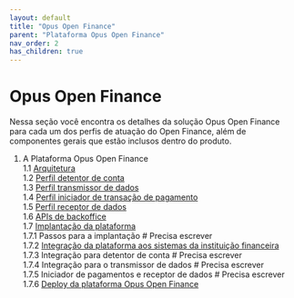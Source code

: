 ```yaml
---
layout: default
title: "Opus Open Finance"
parent: "Plataforma Opus Open Finance"
nav_order: 2
has_children: true
---
```


# Opus Open Finance

Nessa seção você encontra os detalhes da solução Opus Open Finance para cada um dos perfis de atuação do Open Finance, além de componentes gerais que estão inclusos dentro do produto.

1. A Plataforma Opus Open Finance  
  1.1 [Arquitetura][Arquitetura Opus Open Finance]  
  1.2 [Perfil detentor de conta][Detentor de conta]  
  1.3 [Perfil transmissor de dados][Transmissor de dados]  
  1.4 [Perfil iniciador de transação de pagamento][Iniciador de Pagamento]  
  1.5 [Perfil receptor de dados][Receptor de dados]  
  1.6 [APIs de backoffice][APIs backoffice]  
  1.7 [Implantação da plataforma][Implantação da plataforma]  
    1.7.1 Passos para a implantação                                           # Precisa escrever  
    1.7.2 [Integração da plataforma aos sistemas da instituição financeira][Integração da plataforma]  
    1.7.3 Integração para detentor de conta                                   # Precisa escrever  
    1.7.4 Integração para o transmissor de dados                              # Precisa escrever  
    1.7.5 Iniciador de pagamentos e receptor de dados                         # Precisa escrever  
    1.7.6 [Deploy da plataforma Opus Open Finance][Deploy da Plataforma]  

[Arquitetura Opus Open Finance]: ./Arquitetura/OOF-Arquitetura.html
[Detentor de conta]: ./OOF-Detentor.html
[Transmissor de dados]: ./OOF-Transmissor.html
[Iniciador de Pagamento]: ./ITP/OOF-ITP.html
[Receptor de dados]: ./Receptor_de_Dados/OOF-Receptor.html
[APIs backoffice]: ./APIs_de_backoffice/OOF-APIBack.html
[Implantação da plataforma]: ./Implantação/OOF-Implantação.html
[Integração da plataforma]: ./OOF-Integração.html
[Deploy da Plataforma]: ./Implantação/OOF-Deploy.html
